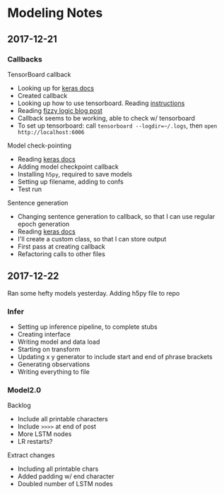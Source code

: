 # Modeling Notes

## 2017-12-21

### Callbacks

TensorBoard callback

 - Looking up for [keras docs](https://keras.io/callbacks/#tensorboard)
 - Created callback
 - Looking up how to use tensorboard. Reading [instructions](https://www.tensorflow.org/get_started/summaries_and_tensorboard)
 - Reading [fizzy logic blog post](https://fizzylogic.nl/2017/05/08/monitor-progress-of-your-keras-based-neural-network-using-tensorboard/)
 - Callback seems to be working, able to check w/ tensorboard
 - To set up tensorboard: call `tensorboard --logdir=~/.logs`, then `open http://localhost:6006`
 
Model check-pointing

 - Reading [keras docs](https://keras.io/callbacks/#modelcheckpoint)
 - Adding model checkpoint callback
 - Installing `h5py`, required to save models
 - Setting up filename, adding to confs
 - Test run
 
Sentence generation

 - Changing sentence generation to callback, so that I can use regular epoch generation
 - Reading [keras docs](https://keras.io/callbacks/#create-a-callback)
 - I'll create a custom class, so that I can store output
 - First pass at creating callback
 - Refactoring calls to other files
 
## 2017-12-22

Ran some hefty models yesterday. Adding h5py file to repo

### Infer

 - Setting up inference pipeline, to complete stubs
 - Creating interface
 - Writing model and data load
 - Starting on transform
 - Updating x y generator to include start and end of phrase brackets
 - Generating observations
 - Writing everything to file
 
### Model2.0

Backlog 

 - Include all printable characters
 - Include `>>>>` at end of post
 - More LSTM nodes
 - LR restarts?
 
Extract changes
 - Including all printable chars
 - Added padding w/ end character
 - Doubled number of LSTM nodes
